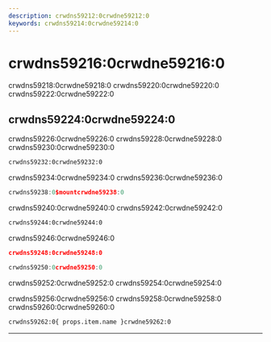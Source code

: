 ```yaml
---
description: crwdns59212:0crwdne59212:0
keywords: crwdns59214:0crwdne59214:0
---
```


# crwdns59216:0crwdne59216:0

crwdns59218:0crwdne59218:0 crwdns59220:0crwdne59220:0 crwdns59222:0crwdne59222:0

<carbon-ad />

## crwdns59224:0crwdne59224:0
crwdns59226:0crwdne59226:0 crwdns59228:0crwdne59228:0 crwdns59230:0crwdne59230:0

```bash
crwdns59232:0crwdne59232:0
```

crwdns59234:0crwdne59234:0 crwdns59236:0crwdne59236:0

```js
crwdns59238:0$mountcrwdne59238:0
```

crwdns59240:0crwdne59240:0 crwdns59242:0crwdne59242:0

```bash
crwdns59244:0crwdne59244:0
```

crwdns59246:0crwdne59246:0

```json
crwdns59248:0crwdne59248:0
```

```js
crwdns59250:0crwdne59250:0
```

<alert type="info">crwdns59252:0crwdne59252:0 crwdns59254:0crwdne59254:0</alert>

crwdns59256:0crwdne59256:0 crwdns59258:0crwdne59258:0 crwdns59260:0crwdne59260:0

```html
crwdns59262:0{ props.item.name }crwdne59262:0
```

<up-next />

---

<vuetify-ad />
